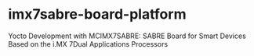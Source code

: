 # imx7sabre-board-platform
Yocto Development with MCIMX7SABRE: SABRE Board for Smart Devices Based on the i.MX 7Dual Applications Processors 
